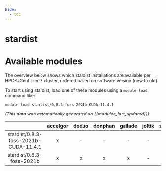```yaml
---
hide:
  - toc
---
```


stardist
========

# Available modules


The overview below shows which stardist installations are available per HPC-UGent Tier-2 cluster, ordered based on software version (new to old).

To start using stardist, load one of these modules using a `module load` command like:

```shell
module load stardist/0.8.3-foss-2021b-CUDA-11.4.1
```

*(This data was automatically generated on {{modules_last_updated}})*  

| |accelgor|doduo|donphan|gallade|joltik|shinx|skitty|
| :---: | :---: | :---: | :---: | :---: | :---: | :---: | :---: |
|stardist/0.8.3-foss-2021b-CUDA-11.4.1|x|-|-|-|-|-|-|
|stardist/0.8.3-foss-2021b|x|x|x|x|-|-|-|
